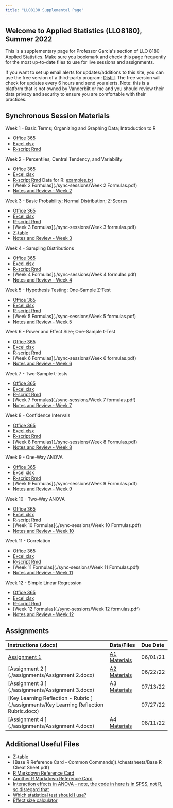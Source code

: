```yaml
---
title: "LLO8180 Supplemental Page"
---
```


## Welcome to Applied Statistics (LLO8180), Summer 2022

This is a supplementary page for Professor Garcia's section of LLO 8180 - Applied Statistics. Make sure you bookmark and check this page frequently for the most up-to-date files to use for live sessions and assignments. 

If you want to set up email alerts for updates/additions to this site, you can use the free version of a third-party program: [Distill](https://distill.io/). The free version will check for updates every 6 hours and send you alerts. Note: this is a platform that is not owned by Vanderbilt or me and you should review their data privacy and security to ensure you are comfortable with their practices.

## Synchronous Session Materials

Week 1 - Basic Terms; Organizing and Graphing Data; Introduction to R
 * [Office 365](https://vanderbilt365-my.sharepoint.com/:x:/g/personal/rafael_garcia_vanderbilt_edu/ER-jfMhQSQtAmk22Bph7BUcB8rLmYSk7onnszLFwC1YCJQ?e=wrYi0F)
 * [Excel xlsx](./sync-sessions/Week1Excel.xlsx)
 * [R-script Rmd](./sync-sessions/Week1R.Rmd)
	
Week 2 - Percentiles, Central Tendency, and Variability
 * [Office 365](https://vanderbilt365-my.sharepoint.com/:x:/g/personal/rafael_garcia_vanderbilt_edu/EZf1herkwJlOte2L7N0KtHkBHux0M86DGcqzZP54KliHdQ?e=YirL6e)
 * [Excel xlsx](./sync-sessions/Week2Excel.xlsx)
 * [R-script Rmd](./sync-sessions/Week2R.Rmd) Data for R: [examples.txt](./sync-sessions/examples.txt)
 * [Week 2 Formulas](./sync-sessions/Week 2 Formulas.pdf)
 * [Notes and Review - Week 2](https://vanderbilt365-my.sharepoint.com/:x:/g/personal/rafael_garcia_vanderbilt_edu/EW3RldtpTIJPtBbSQz3wS3oB96oTb1GrlZrdaMKFXhdcOw?e=ZyaVUP)
	
Week 3 - Basic Probability; Normal Distribution; Z-Scores
 * [Office 365](https://vanderbilt365-my.sharepoint.com/:x:/g/personal/rafael_garcia_vanderbilt_edu/EbKjZK0bYM5PvLIQY9MHYOQBniRFTCnvjZugidPejrpRyw?e=OZhCIF)
 * [Excel xlsx](./sync-sessions/Week3Excel.xlsx)
 * [R-script Rmd](./sync-sessions/Week2R.Rmd)
 * [Week 3 Formulas](./sync-sessions/Week 3 formulas.pdf)
 * [Z-table](./sync-sessions/z-table.pdf)
 * [Notes and Review - Week 3](https://vanderbilt365-my.sharepoint.com/:x:/g/personal/rafael_garcia_vanderbilt_edu/EVZkaTFZjNJMtaFTFr0Jnx8Bj6VT6A1Owl569R1BSqLeFg?e=yTWdB3)
	
Week 4 - Sampling Distributions
 * [Office 365](https://vanderbilt365-my.sharepoint.com/:x:/g/personal/rafael_garcia_vanderbilt_edu/EXRT18xQ4e9Bv1JffcRsKewByN27hmwGQg2Sv-8WKN9odA?e=djYrGW)
 * [Excel xlsx](./sync-sessions/Week4Excel.xlsx)
 * [R-script Rmd](./sync-sessions/Week4R.Rmd)
 * [Week 4 Formulas](./sync-sessions/Week 4 formulas.pdf)
 * [Notes and Review - Week 4](https://vanderbilt365-my.sharepoint.com/:x:/g/personal/rafael_garcia_vanderbilt_edu/Eet1_4jTQ7FDt-tVPc99K9UBY7lTvxn40vT0fxvjab4DxA?e=xYJhNW)
	
Week 5 - Hypothesis Testing: One-Sample Z-Test
 * [Office 365](https://vanderbilt365-my.sharepoint.com/:x:/g/personal/rafael_garcia_vanderbilt_edu/Ee-f4cWJNw1Bk6WNbyrYqG4Blyjo-xjTVFyMUIq8jVhsMw?e=OfBfZg)
 * [Excel xlsx](./sync-sessions/Week5Excel.xlsx)
 * [R-script Rmd](./sync-sessions/Week5R.xlsx)
 * [Week 5 Formulas](./sync-sessions/Week 5 formulas.pdf)
 * [Notes and Review - Week 5](https://vanderbilt365-my.sharepoint.com/:x:/g/personal/rafael_garcia_vanderbilt_edu/EdSOz_KWy2NKuP1NgXpFLOUBEUg-plWBPQZr4YsCIUFx7Q?e=yqRzVK)
	
Week 6 - Power and Effect Size; One-Sample t-Test
 * [Office 365](https://vanderbilt365-my.sharepoint.com/:x:/g/personal/rafael_garcia_vanderbilt_edu/EQ8cKcLkuN1GvcjNRBA9tNMBq5VKPW_xVcjXYNJ5_qpOaA?e=1fPanA)
 * [Excel xlsx](./sync-sessions/Week6Excel.xlsx)
 * [R-script Rmd](./sync-sessions/Week6R.Rmd)
 * [Week 6 Formulas](./sync-sessions/Week 6 formulas.pdf)
 * [Notes and Review - Week 6](https://vanderbilt365-my.sharepoint.com/:x:/g/personal/rafael_garcia_vanderbilt_edu/ERO9Z3ITge1Hs-SAmQ_NxmUBGghhHTsBO1gzHFwACXaV2Q?e=TH7N1u)
	
Week 7 - Two-Sample t-tests
 * [Office 365](https://vanderbilt365-my.sharepoint.com/:x:/g/personal/rafael_garcia_vanderbilt_edu/EeKhK-WKR65Ik1i0cTrfbY8BgGx1WAU6_jvK6PNr6aHQuw?e=FdYQ7a)
 * [Excel xlsx](./sync-sessions/Week7Excel.xlsx)
 * [R-script Rmd](./sync-sessions/Week7R.Rmd)
 * [Week 7 Formulas](./sync-sessions/Week 7 formulas.pdf)
 * [Notes and Review - Week 7](https://vanderbilt365-my.sharepoint.com/:x:/g/personal/rafael_garcia_vanderbilt_edu/EfxLuzviQcpKhJnQrOCWoiIBObIMJZBqmoyltSoHmhKQJQ?e=IVlz9O)
	
Week 8 - Confidence Intervals
 * [Office 365](https://vanderbilt365-my.sharepoint.com/:x:/g/personal/rafael_garcia_vanderbilt_edu/EdxMeIK9HrpJsab-QZ6GqN0B6rMjwOoYCXlwTx5Kwji9cA?e=bzOvyd)
 * [Excel xlsx](./sync-sessions/Week8Excel.xlsx)
 * [R-script Rmd](./sync-sessions/Week8.Rmd)
 * [Week 8 Formulas](./sync-sessions/Week 8 Formulas.pdf)
 * [Notes and Review - Week 8](https://vanderbilt365-my.sharepoint.com/:x:/g/personal/rafael_garcia_vanderbilt_edu/ER-s6uPflcpGl1NOR9CHor0BQkoqNM7VE5W9zRoUz7BiYA?e=dvNUn9)
 	
Week 9 - One-Way ANOVA
 * [Office 365](https://vanderbilt365-my.sharepoint.com/:x:/g/personal/rafael_garcia_vanderbilt_edu/ETcEdzvR_BxJpD1Bce3iowsBiUD8iSzS6nHD7gdBI_xOAA?e=9y7Nfv)
 * [Excel xlsx](./sync-sessions/Week9Excel.xlsx)
 * [R-script Rmd](./sync-sessions/Week9.Rmd)
 * [Week 9 Formulas](./sync-sessions/Week 9 Formulas.pdf)
 * [Notes and Review - Week 9](https://vanderbilt365-my.sharepoint.com/:x:/g/personal/rafael_garcia_vanderbilt_edu/EdE1nWimrrNKsprp-j3s6iAB4fLp__Rfm50iKyJJdTkmwA?e=zRtgb4)
	
Week 10 - Two-Way ANOVA
 * [Office 365](https://vanderbilt365-my.sharepoint.com/:x:/g/personal/rafael_garcia_vanderbilt_edu/EVdcPhebgx1Gk0iBBLaVyQ0BtyC4CiGX2gTiAlfKeJpIAA?e=BOclzd)
 * [Excel xlsx](./sync-sessions/Week10Excel.xlsx)
 * [R-script Rmd](./sync-sessions/Week10.Rmd)
 * [Week 10 Formulas](./sync-sessions/Week 10 Formulas.pdf)
 * [Notes and Review - Week 10](https://vanderbilt365-my.sharepoint.com/:x:/g/personal/rafael_garcia_vanderbilt_edu/EU0hrEwaBdNNgYfOmBmZuooBONY6GIjXL1kuxD1xWPiHfA?e=5sWJMJ)
	
Week 11 - Correlation
 * [Office 365](https://vanderbilt365-my.sharepoint.com/:x:/g/personal/rafael_garcia_vanderbilt_edu/EfvA2AuQoXpLgkFrIuzfbssBT05Rp3g-g1aRtGKcRysSkg?e=2lxIiP)
 * [Excel xlsx](./sync-sessions/Week11Excel.xlsx)
 * [R-script Rmd](./sync-sessions/Week11.Rmd)
 * [Week 11 Formulas](./sync-sessions/Week 11 Formulas.pdf)
 * [Notes and Review - Week 11]()
	
Week 12 - Simple Linear Regression
 * [Office 365](https://vanderbilt365-my.sharepoint.com/:x:/g/personal/rafael_garcia_vanderbilt_edu/EX1MxgAxjLBMv1qrD1HMwuoBwY-wTC0Y34TJjs83K2ch2w?e=uYZ6ls)
 * [Excel xlsx](./sync-sessions/Week12Excel.xlsx)
 * [R-script Rmd](./sync-sessions/Week12.Rmd)
 * [Week 12 Formulas](./sync-sessions/Week 12 formulas.pdf)
 * [Notes and Review - Week 12](https://vanderbilt365-my.sharepoint.com/:x:/g/personal/rafael_garcia_vanderbilt_edu/EZuWti86Wm1Jjyv2EloWfgYBfkHe9AU3YuveYQuxLx_B3g?e=KBsPxK)
	
<!---Week 13 - Multiple Linear Regression
 * [Office 365]()
 * [Excel xlsx](./sync-sessions/Week13Excel.xlsx)
 * [R-script Rmd](./sync-sessions/Week13.Rmd)
 * [Week 13 Formulas](./sync-sessions/Week 13 Formulas.pdf)
 * [Notes and Review - Week 13]()
	
Week 14 - Chi-Square
 * [Office 365]()
 * [Excel xlsx](./sync-sessions/Week14Excel.xlsx)
 * [R-script Rmd](./sync-sessions/Week14.Rmd)
 * [Week 14 Formulas](./sync-sessions/Week 14 Formulas.pdf)
 * [Notes and Review - Week 14]() --->
	
## Assignments

| **Instructions (.docx)** | **Data/Files** | **Due Date**|
|:---|:---|:---|
|[Assignment 1 ](./assignments/Assignment-1.docx) | [A1 Materials](./assignments/A1-materials.zip) | 06/01/21 |
|[Assignment 2 ](./assignments/Assignment 2.docx) | [A2 Materials](./assignments/weight.xlsx)  | 06/22/22 |
|[Assignment 3 ](./assignments/Assignment 3.docx) | [A3 Materials](./assignments/A3Files.zip)  | 07/13/22 |
|[Key Learning Reflection - Rubric ](./assignments/Key Learning Reflection Rubric.docx) | [](./)  | 07/27/22 |
|[Assignment 4 ](./assignments/Assignment 4.docx) | [A4 Materials](./assignments/assignment4data.xlsx)  | 08/11/22 |


## Additional Useful Files
* [Z-table](./sync-sessions/z-table.pdf)
* [Base R Reference Card - Common Commands](./cheatsheets/Base R Cheat Sheet.pdf)
* [R Markdown Reference Card](./cheatsheets/rmarkdown-reference.pdf)
* [Another R Markdown Reference Card](./cheatsheets/rmarkdown-cheatsheet.pdf)
* [Interaction effects in ANOVA - note, the code in here is in SPSS, not R, so disregard that](https://pages.uoregon.edu/stevensj/interaction.pdf)
* [Which statistical test should I use?](https://help.xlstat.com/s/article/which-statistical-test-should-you-use?language=en_US)
* [Effect size calculator](http://www.psychometrica.de/effect_size.html)
